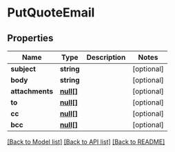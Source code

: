 # PutQuoteEmail

## Properties

 Name            | Type              | Description | Notes      
-----------------|-------------------|-------------|------------
 **subject**     | **string**        |             | [optional] 
 **body**        | **string**        |             | [optional] 
 **attachments** | [**null[]**](.md) |             | [optional] 
 **to**          | [**null[]**](.md) |             | [optional] 
 **cc**          | [**null[]**](.md) |             | [optional] 
 **bcc**         | [**null[]**](.md) |             | [optional] 

[[Back to Model list]](../../README.md#documentation-for-models) [[Back to API list]](../../README.md#documentation-for-api-endpoints) [[Back to README]](../../README.md)


